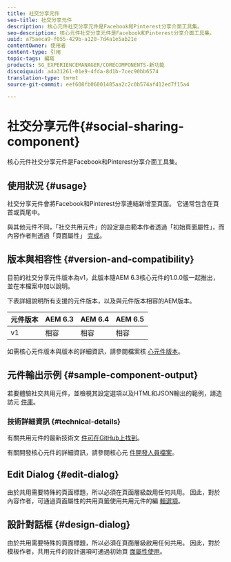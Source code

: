 ```yaml
---
title: 社交分享元件
seo-title: 社交分享元件
description: 核心元件社交分享元件是Facebook和Pinterest分享介面工具集。
seo-description: 核心元件社交分享元件是Facebook和Pinterest分享介面工具集。
uuid: a75aeca9-f055-429b-a128-7d4a1e5ab21e
contentOwner: 使用者
content-type: 引用
topic-tags: 編寫
products: SG_EXPERIENCEMANAGER/CORECOMPONENTS-新功能
discoiquuid: a4a31261-01e9-4fda-8d1b-7cec90bb6574
translation-type: tm+mt
source-git-commit: eef608fb06001485aa2c2c0b574af412ed7f15a4

---
```



# 社交分享元件{#social-sharing-component}

核心元件社交分享元件是Facebook和Pinterest分享介面工具集。

## 使用狀況 {#usage}

社交分享元件會將Facebook和Pinterest分享連結新增至頁面。 它通常包含在頁首或頁尾中。

與其他元件不同，「社交共用元件」的設定是由範本作者透過「初始頁面屬性」，而內容作者則透過「頁面屬性」 [完成](https://helpx.adobe.com/experience-manager/6-5/sites/authoring/using/templates.html)[](https://helpx.adobe.com/experience-manager/6-5/sites/authoring/using/editing-page-properties.html)。

## 版本與相容性 {#version-and-compatibility}

目前的社交分享元件版本為v1，此版本隨AEM 6.3核心元件的1.0.0版一起推出，並在本檔案中加以說明。

下表詳細說明所有支援的元件版本，以及與元件版本相容的AEM版本。

| 元件版本 | AEM 6.3 | AEM 6.4 | AEM 6.5 |
|--- |--- |--- |--- |
| v1 | 相容 | 相容 | 相容 |


如需核心元件版本與版本的詳細資訊，請參閱檔案核 [心元件版本](versions.md)。

## 元件輸出示例 {#sample-component-output}

若要體驗社交共用元件，並檢視其設定選項以及HTML和JSON輸出的範例，請造訪元 [件庫](http://opensource.adobe.com/aem-core-wcm-components/library/social-sharing.html)。

### 技術詳細資訊 {#technical-details}

有關共用元件的最新技術文 [件可在GitHub上找到](https://github.com/adobe/aem-core-wcm-components/blob/master/content/src/content/jcr_root/apps/core/wcm/components/sharing/v1/sharing)。

有關開發核心元件的詳細資訊，請參閱核心元 [件開發人員檔案](developing.md)。

## Edit Dialog {#edit-dialog}

由於共用需要特殊的頁面標題，所以必須在頁面層級啟用任何共用。 因此，對於內容作者，可通過頁面屬性的共用頁籤使用共用元件的編 [輯選項](https://helpx.adobe.com/experience-manager/6-5/sites/authoring/using/editing-page-properties.html)。

## 設計對話框 {#design-dialog}

由於共用需要特殊的頁面標題，所以必須在頁面層級啟用任何共用。 因此，對於模板作者，共用元件的設計選項可通過初始頁 [面屬性使用](https://helpx.adobe.com/experience-manager/6-5/sites/authoring/using/templates.html)。